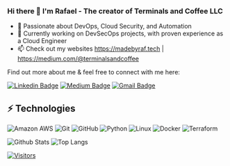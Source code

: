 ### Hi there 👋 I'm Rafael - The creator of Terminals and Coffee LLC
- 🚀 Passionate about DevOps, Cloud Security, and Automation
- 🌱 Currently working on DevSecOps projects, with proven experience as a Cloud Engineer
- 📫 Check out my websites https://madebyraf.tech | https://medium.com/@terminalsandcoffee

<!-- Introduce yourself and give a brief introduction about yourself here.  Also include what tech you're interested in and what you are currently learning -->

Find out more about me & feel free to connect with me here:

<!-- Replace the fields below with the information requested. Remember to remove the encapsulating <> characters. For spaces in names, use %20 (e.g. Broadus%20Palmer) -->

[![Linkedin Badge](https://img.shields.io/badge/-Rafael%20Martinez-blue?style=flat-square&logo=Linkedin&logoColor=white&link=https://www.linkedin.com/in/rgmllc/)](https://www.linkedin.com/in/rgmartinez-cloud/)
[![Medium Badge](https://img.shields.io/badge/Rafael%20Martinez-12100E?style=flat-square&logo=medium&logoColor=white&link=https://medium.com/@terminalsandcoffee/)](https://medium.com/@terminalsandcoffee)
[![Gmail Badge](https://img.shields.io/badge/-rgm@RafaelMartinez.cloud-c14438?style=flat-square&logo=Gmail&logoColor=white&link=mailto:rgm@RafaelMartinez.cloud)](mailto:rafael@terminalsandcoffee.com)

## ⚡ Technologies

<!-- Check out the Badges folder for more badges -->

![Amazon AWS](https://img.shields.io/badge/Amazon%20AWS-232F3E?style=flat-square&logo=amazon-aws)
![Git](https://img.shields.io/badge/-Git-black?style=flat-square&logo=git)
![GitHub](https://img.shields.io/badge/-GitHub-181717?style=flat-square&logo=github)
![Python](https://img.shields.io/badge/-Python-black?style=flat-square&logo=Python)
![Linux](https://img.shields.io/badge/Linux-FCC624?style=flat-square&logo=linux&logoColor=black)
![Docker](https://img.shields.io/badge/docker-%230db7ed.svg?style=for-the-badge&logo=docker&logoColor=white)
![Terraform](https://img.shields.io/badge/terraform-%235835CC.svg?style=for-the-badge&logo=terraform&logoColor=white)

<!-- Replace the fields below with the information requested. Remember to remove the encapsulating <> characters. -->

![Github Stats](https://github-readme-stats.vercel.app/api?username=TerminalsandCoffee&count_private=true&show_icons=true&include_all_commits=true)
![Top Langs](https://github-readme-stats.vercel.app/api/top-langs/?username=TerminalsandCoffee&hide=TeX&layout=compact)


[![Visitors](https://api.visitorbadge.io/api/visitors?path=TerminalsandCoffee%2FTerminalsandCoffee&label=VISITORS&countColor=%23263759)](https://visitorbadge.io/status?path=TerminalsandCoffee%2FTerminalsandCoffee)
